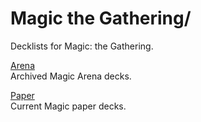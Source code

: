# Magic the Gathering/

Decklists for Magic: the Gathering.

[Arena](https://github.com/APrettyCoolProgram/Decklists/tree/main/Magic%20the%20Gathering/Arena)<br>
Archived Magic Arena decks.


[Paper](https://github.com/APrettyCoolProgram/Decklists/tree/main/Magic%20the%20Gathering/Paper)<br>
Current Magic paper decks.
